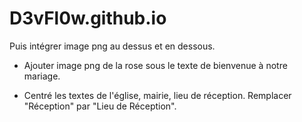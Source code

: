 # D3vFl0w.github.io

Puis intégrer image png au dessus et en dessous.

- Ajouter image png de la rose sous le texte de bienvenue à notre mariage.

- Centré les textes de l'église, mairie, lieu de réception. Remplacer "Réception" par "Lieu de Réception".


